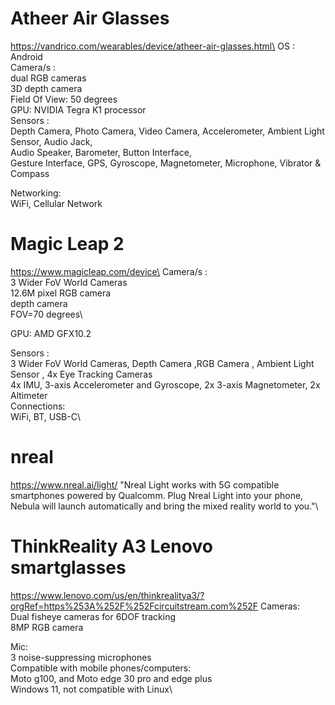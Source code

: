 # Atheer Air Glasses
https://vandrico.com/wearables/device/atheer-air-glasses.html\
OS : Android\
Camera/s :\
  dual RGB cameras \
  3D depth camera \
  Field Of View: 50 degrees \
GPU: NVIDIA Tegra K1 processor \
Sensors : \
Depth Camera, Photo Camera, Video Camera, Accelerometer, Ambient Light Sensor, Audio Jack, \
Audio Speaker, Barometer, Button Interface, \
Gesture Interface, GPS, Gyroscope, Magnetometer, Microphone, Vibrator & Compass

Networking:\
WiFi, Cellular Network

# Magic Leap 2
https://www.magicleap.com/device\
Camera/s :\
  3 Wider FoV World Cameras\
  12.6M pixel RGB camera\
  depth camera\
  FOV=70 degrees\
 
GPU: AMD GFX10.2

Sensors :\
 3 Wider FoV World Cameras, Depth Camera ,RGB Camera , Ambient Light Sensor , 4x Eye Tracking Cameras\
 4x IMU, 3-axis Accelerometer and Gyroscope, 2x 3-axis Magnetometer, 2x Altimeter\
 Connections:\
 WiFi, BT, USB-C\
 
 # nreal 
 https://www.nreal.ai/light/
 "Nreal Light works with 5G compatible smartphones powered by Qualcomm. Plug Nreal Light into your phone, Nebula will launch automatically and bring the mixed reality world to you."\
 
 # ThinkReality A3 Lenovo smartglasses
 https://www.lenovo.com/us/en/thinkrealitya3/?orgRef=https%253A%252F%252Fcircuitstream.com%252F
Cameras:\
Dual fisheye cameras for 6DOF tracking\
8MP RGB camera

Mic:\
3 noise-suppressing microphones\
Compatible with mobile phones/computers:\
Moto g100, and Moto edge 30 pro and edge plus\
Windows 11, not compatible with Linux\




 
 
 
 

  

